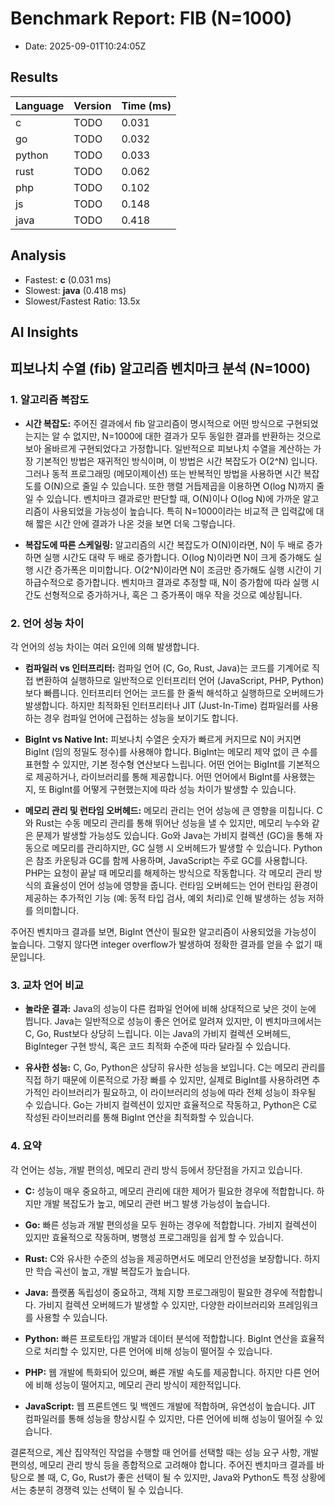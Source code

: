# Benchmark Report: FIB (N=1000)
- Date: 2025-09-01T10:24:05Z

## Results
| Language | Version | Time (ms) |
|----------|---------|-----------|
| c | TODO | 0.031 |
| go | TODO | 0.032 |
| python | TODO | 0.033 |
| rust | TODO | 0.062 |
| php | TODO | 0.102 |
| js | TODO | 0.148 |
| java | TODO | 0.418 |

## Analysis
- Fastest: **c** (0.031 ms)
- Slowest: **java** (0.418 ms)
- Slowest/Fastest Ratio: 13.5x


## AI Insights
## 피보나치 수열 (fib) 알고리즘 벤치마크 분석 (N=1000)

### 1. 알고리즘 복잡도

*   **시간 복잡도:** 주어진 결과에서 fib 알고리즘이 명시적으로 어떤 방식으로 구현되었는지는 알 수 없지만, N=1000에 대한 결과가 모두 동일한 결과를 반환하는 것으로 보아 올바르게 구현되었다고 가정합니다. 일반적으로 피보나치 수열을 계산하는 가장 기본적인 방법은 재귀적인 방식이며, 이 방법은 시간 복잡도가 O(2^N) 입니다.  그러나 동적 프로그래밍 (메모이제이션) 또는 반복적인 방법을 사용하면 시간 복잡도를 O(N)으로 줄일 수 있습니다. 또한 행렬 거듭제곱을 이용하면 O(log N)까지 줄일 수 있습니다.  벤치마크 결과로만 판단할 때, O(N)이나 O(log N)에 가까운 알고리즘이 사용되었을 가능성이 높습니다. 특히 N=1000이라는 비교적 큰 입력값에 대해 짧은 시간 안에 결과가 나온 것을 보면 더욱 그렇습니다.

*   **복잡도에 따른 스케일링:** 알고리즘의 시간 복잡도가 O(N)이라면, N이 두 배로 증가하면 실행 시간도 대략 두 배로 증가합니다. O(log N)이라면 N이 크게 증가해도 실행 시간 증가폭은 미미합니다. O(2^N)이라면 N이 조금만 증가해도 실행 시간이 기하급수적으로 증가합니다. 벤치마크 결과로 추정할 때, N이 증가함에 따라 실행 시간도 선형적으로 증가하거나, 혹은 그 증가폭이 매우 작을 것으로 예상됩니다.

### 2. 언어 성능 차이

각 언어의 성능 차이는 여러 요인에 의해 발생합니다.

*   **컴파일러 vs 인터프리터:** 컴파일 언어 (C, Go, Rust, Java)는 코드를 기계어로 직접 변환하여 실행하므로 일반적으로 인터프리터 언어 (JavaScript, PHP, Python)보다 빠릅니다. 인터프리터 언어는 코드를 한 줄씩 해석하고 실행하므로 오버헤드가 발생합니다.  하지만 최적화된 인터프리터나 JIT (Just-In-Time) 컴파일러를 사용하는 경우 컴파일 언어에 근접하는 성능을 보이기도 합니다.

*   **BigInt vs Native Int:** 피보나치 수열은 숫자가 빠르게 커지므로 N이 커지면 BigInt (임의 정밀도 정수)를 사용해야 합니다.  BigInt는 메모리 제약 없이 큰 수를 표현할 수 있지만, 기본 정수형 연산보다 느립니다.  어떤 언어는 BigInt를 기본적으로 제공하거나, 라이브러리를 통해 제공합니다.  어떤 언어에서 BigInt를 사용했는지, 또 BigInt를 어떻게 구현했는지에 따라 성능 차이가 발생할 수 있습니다.

*   **메모리 관리 및 런타임 오버헤드:** 메모리 관리는 언어 성능에 큰 영향을 미칩니다. C와 Rust는 수동 메모리 관리를 통해 뛰어난 성능을 낼 수 있지만, 메모리 누수와 같은 문제가 발생할 가능성도 있습니다. Go와 Java는 가비지 컬렉션 (GC)을 통해 자동으로 메모리를 관리하지만, GC 실행 시 오버헤드가 발생할 수 있습니다. Python은 참조 카운팅과 GC를 함께 사용하며, JavaScript는 주로 GC를 사용합니다. PHP는 요청이 끝날 때 메모리를 해제하는 방식으로 작동합니다. 각 메모리 관리 방식의 효율성이 언어 성능에 영향을 줍니다. 런타임 오버헤드는 언어 런타임 환경이 제공하는 추가적인 기능 (예: 동적 타입 검사, 예외 처리)로 인해 발생하는 성능 저하를 의미합니다.

주어진 벤치마크 결과를 보면, BigInt 연산이 필요한 알고리즘이 사용되었을 가능성이 높습니다. 그렇지 않다면 integer overflow가 발생하여 정확한 결과를 얻을 수 없기 때문입니다.

### 3. 교차 언어 비교

*   **놀라운 결과:** Java의 성능이 다른 컴파일 언어에 비해 상대적으로 낮은 것이 눈에 띕니다. Java는 일반적으로 성능이 좋은 언어로 알려져 있지만, 이 벤치마크에서는 C, Go, Rust보다 상당히 느립니다. 이는 Java의 가비지 컬렉션 오버헤드, BigInteger 구현 방식, 혹은 코드 최적화 수준에 따라 달라질 수 있습니다.

*   **유사한 성능:** C, Go, Python은 상당히 유사한 성능을 보입니다. C는 메모리 관리를 직접 하기 때문에 이론적으로 가장 빠를 수 있지만, 실제로 BigInt를 사용하려면 추가적인 라이브러리가 필요하고, 이 라이브러리의 성능에 따라 전체 성능이 좌우될 수 있습니다. Go는 가비지 컬렉션이 있지만 효율적으로 작동하고, Python은 C로 작성된 라이브러리를 통해 BigInt 연산을 최적화할 수 있습니다.

### 4. 요약

각 언어는 성능, 개발 편의성, 메모리 관리 방식 등에서 장단점을 가지고 있습니다.

*   **C:** 성능이 매우 중요하고, 메모리 관리에 대한 제어가 필요한 경우에 적합합니다. 하지만 개발 복잡도가 높고, 메모리 관련 버그 발생 가능성이 높습니다.

*   **Go:** 빠른 성능과 개발 편의성을 모두 원하는 경우에 적합합니다. 가비지 컬렉션이 있지만 효율적으로 작동하며, 병행성 프로그래밍을 쉽게 할 수 있습니다.

*   **Rust:** C와 유사한 수준의 성능을 제공하면서도 메모리 안전성을 보장합니다. 하지만 학습 곡선이 높고, 개발 복잡도가 높습니다.

*   **Java:** 플랫폼 독립성이 중요하고, 객체 지향 프로그래밍이 필요한 경우에 적합합니다. 가비지 컬렉션 오버헤드가 발생할 수 있지만, 다양한 라이브러리와 프레임워크를 사용할 수 있습니다.

*   **Python:** 빠른 프로토타입 개발과 데이터 분석에 적합합니다. BigInt 연산을 효율적으로 처리할 수 있지만, 다른 언어에 비해 성능이 떨어질 수 있습니다.

*   **PHP:** 웹 개발에 특화되어 있으며, 빠른 개발 속도를 제공합니다. 하지만 다른 언어에 비해 성능이 떨어지고, 메모리 관리 방식이 제한적입니다.

*   **JavaScript:** 웹 프론트엔드 및 백엔드 개발에 적합하며, 유연성이 높습니다. JIT 컴파일러를 통해 성능을 향상시킬 수 있지만, 다른 언어에 비해 성능이 떨어질 수 있습니다.

결론적으로, 계산 집약적인 작업을 수행할 때 언어를 선택할 때는 성능 요구 사항, 개발 편의성, 메모리 관리 방식 등을 종합적으로 고려해야 합니다. 주어진 벤치마크 결과를 바탕으로 볼 때, C, Go, Rust가 좋은 선택이 될 수 있지만, Java와 Python도 특정 상황에서는 충분히 경쟁력 있는 선택이 될 수 있습니다.
